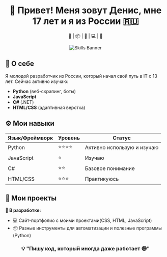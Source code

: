 <div align="center">
  <h1>🚀 Привет! Меня зовут Денис, мне 17 лет и я из России 🇷🇺</h1>
  <p>🐍 | 📦 | 🧠 | 💻 | 🚀</p>
  
  <img src="https://via.placeholder.com/600x200?text=Python+JavaScript+C%23+HTML+CSS" alt="Skills Banner">
</div>

## 🌟 О себе
Я молодой разработчик из России, который начал свой путь в IT с 13 лет. 
Сейчас активно изучаю:  
- **Python** (веб-скрапинг, боты)  
- **JavaScript**  
- **C#** (.NET)  
- **HTML/CSS** (адаптивная верстка)


## ⚙️ Мои навыки
| Язык/Фреймворк | Уровень | Статус |
|----------------|--------|--------|
| Python         | ⭐⭐⭐⭐ | Активно использую и изучаю |
| JavaScript     | ⭐ | Изучаю |
| C#             | ⭐⭐  | Базовое понимание |
| HTML/CSS       | ⭐⭐⭐| Практикуюсь |

## 🎨 Мои проекты
**📌 В разработке:**  
- 💻 Сайт-портфолио с моими проектами(CSS, HTML, JavaScript)
- 📦 Разные инструменты для автоматизации и полезные программы (Python)

<div align="center">
  <h3>💡 "Пишу код, который иногда даже работает 😅"</h3>
</div>
